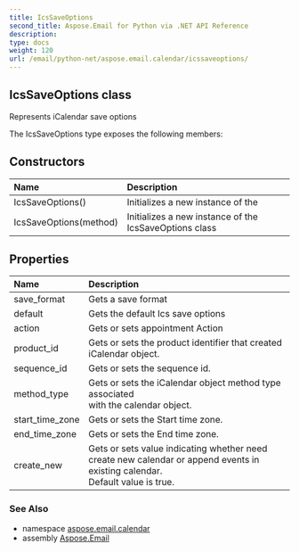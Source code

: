 ```yaml
---
title: IcsSaveOptions
second_title: Aspose.Email for Python via .NET API Reference
description: 
type: docs
weight: 120
url: /email/python-net/aspose.email.calendar/icssaveoptions/
---
```


## IcsSaveOptions class

Represents iCalendar save options

The IcsSaveOptions type exposes the following members:
## Constructors
| Name | Description |
| :- | :- |
|IcsSaveOptions()|Initializes a new instance of the|
|IcsSaveOptions(method)|Initializes a new instance of the IcsSaveOptions class|
## Properties
| Name | Description |
| :- | :- |
|save_format|Gets a save format|
|default|Gets the default Ics save options|
|action|Gets or sets appointment Action|
|product_id|Gets or sets the product identifier that created iCalendar object.|
|sequence_id|Gets or sets the sequence id.|
|method_type|Gets or sets the iCalendar object method type associated <br/>            with the calendar object.|
|start_time_zone|Gets or sets the Start time zone.|
|end_time_zone|Gets or sets the End time zone.|
|create_new|Gets or sets value indicating whether need create new calendar or append events in existing calendar.<br/>            Default value is true.|

### See Also

* namespace [aspose.email.calendar](/email/python-net/aspose.email.calendar/)
* assembly [Aspose.Email](/slides/python-net/)

